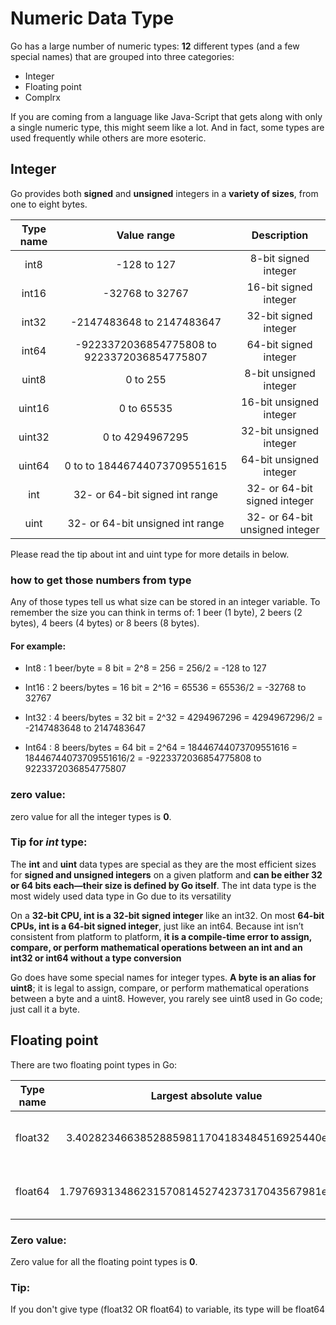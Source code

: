 # Numeric Data Type

Go has a large number of numeric types: **12** different types (and a few special names)
that are grouped into three categories:
* Integer
* Floating point
* Complrx

If you are coming from a language like Java-Script that gets along with only a single numeric type, this might seem like a lot. And
in fact, some types are used frequently while others are more esoteric.

## Integer 
Go provides both **signed** and **unsigned** integers in a **variety of sizes**, from one to eight
bytes.

| Type name |                 Value range                 |           Description           |
|:---------:|:-------------------------------------------:|:-------------------------------:|
|   int8    |                 -128 to 127                 |      8-bit signed integer       |
|   int16   |               -32768 to 32767               |      16-bit signed integer      |
|   int32   |          -2147483648 to 2147483647          |      32-bit signed integer      |
|   int64   | -9223372036854775808 to 9223372036854775807 |      64-bit signed integer      |
|   uint8   |                  0 to 255                   |     8-bit unsigned integer      |
|  uint16   |                 0 to 65535                  |     16-bit unsigned integer     | 
|  uint32   |               0 to 4294967295               |     32-bit unsigned integer     |
|  uint64   |        0 to  to 18446744073709551615        |     64-bit unsigned integer     |
|    int    |       32- or 64-bit signed int range        |  32- or 64-bit signed integer   |
|   uint    |      32- or 64-bit unsigned int range       | 32- or 64-bit unsigned integer  |

Please read the tip about int and uint type for more details in below.

### how to get those numbers from type
Any of those types tell us what size can be stored in an integer variable. To remember the size you can think in terms of: 1 beer (1 byte), 2 beers (2 bytes), 4 beers (4 bytes) or 8 beers (8 bytes).

#### For example:
* Int8 : 1 beer/byte = 8 bit = 2^8 = 256 = 256/2 = -128 to 127

* Int16 : 2 beers/bytes = 16 bit = 2^16 = 65536 = 65536/2 = -32768 to 32767

* Int32 : 4 beers/bytes = 32 bit = 2^32 = 4294967296 = 4294967296/2 = -2147483648 to 2147483647

* Int64 : 8 beers/bytes = 64 bit = 2^64 = 18446744073709551616 = 18446744073709551616/2 = -9223372036854775808 to 9223372036854775807

### zero value:
zero value for all the integer types is **0**.

### Tip for *int* type:
The **int** and **uint** data types are special as they are the most efficient sizes for **signed
and unsigned integers** on a given platform and **can be either 32 or 64 bits each—their
size is defined by Go itself**. The int data type is the most widely used data type in
Go due to its versatility

On a **32-bit CPU, int is a 32-bit signed integer** like
an int32. On most **64-bit CPUs, int is a 64-bit signed integer**, just like an int64.
Because int isn’t consistent from platform to platform, **it is a compile-time error to
assign, compare, or perform mathematical operations between an int and an int32
or int64 without a type conversion**

Go does have some special names for integer types. **A byte is an alias for uint8**; it is
legal to assign, compare, or perform mathematical operations between a byte and a
uint8. However, you rarely see uint8 used in Go code; just call it a byte.




## Floating point 
There are two floating point types in Go:


| Type name |              Largest absolute value               |        Smallest (nonzero) absolute value        |           Description           |
|:---------:|:-------------------------------------------------:|:-----------------------------------------------:|:-------------------------------:|
|  float32  |   3.40282346638528859811704183484516925440e+38    |  1.401298464324817070923729583289916131280e-45  |  32-bit floating-point number   |
|  float64  | 1.797693134862315708145274237317043567981e+308    | 4.940656458412465441765687928682213723651e-324  |  64-bit floating-point number   |


### Zero value:
Zero value for all the floating point types is **0**.

### Tip:
If you don't give type (float32 OR float64) to variable, its type will be float64